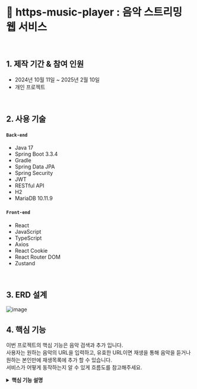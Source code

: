 # :pushpin: https-music-player : 음악 스트리밍 웹 서비스

</br>

## 1. 제작 기간 & 참여 인원
- 2024년 10월 11일 ~ 2025년 2월 10일
- 개인 프로젝트

</br>

## 2. 사용 기술
#### `Back-end`
  - Java 17
  - Spring Boot 3.3.4
  - Gradle
  - Spring Data JPA
  - Spring Security
  - JWT
  - RESTful API
  - H2
  - MariaDB 10.11.9
#### `Front-end`
  - React
  - JavaScript
  - TypeScript
  - Axios
  - React Cookie
  - React Router DOM
  - Zustand


</br>

## 3. ERD 설계

![image](https://github.com/user-attachments/assets/8cd6a3db-e5a0-41a6-b563-507eaea6d5d8)


## 4. 핵심 기능
이번 프로젝트의 핵심 기능은 음악 검색과 추가 입니다.</br>
사용자는 원하는 음악의 URL을 입력하고, 유효한 URL이면 재생을 통해 음악을 듣거나 원하는 본인만에 재생목록에 추가 할 수 있습니다.</br>
서비스가 어떻게 동작하는지 알 수 있게 흐름도를 참고해주세요.</br>


<details>
<summary><b>핵심 기능 설명</b></summary>
<div markdown="1">

### 4.1. 전체 흐름
![](https://github.com/ParkHanGyu/https-music-player/blob/master/assets/basic_flow.PNG?raw=true)

</br>


### 4.2. 사용자 요청
<details>
<summary><b>URL 정규식 체크</b></summary>
  
![](https://github.com/ParkHanGyu/https-music-player/blob/master/assets/1_videoSearch.png?raw=true)
  - React로 렌더링된 화면에서 사용자가 검색을 시도한 URL이 Youtube인지, SoundCloud인지 정규식으로 확인합니다.
  - URL이 Youtube 또는 SoundCloud인 경우 이후 Noembed을 사용해서 노래 정보를 받아와야 하기 때문에 Noembed에서 사용하는 형식에 맞게 URL을 정규화 시켜줍니다.
  - 정규화 시켜준 URL을 다른 컴포넌트에서 사용 할 수 있게 Zustand를 사용해 정규화한 URL를 set해줍니다.
  - Youtube 또는 SoundCloud 아닌 URL인 경우, 에러 메세지를 띄웁니다.

</br>
</details>


<details>
<summary><b>Noembed를 사용한 음악 정보 얻어오기</b></summary>

![](https://github.com/ParkHanGyu/https-music-player/blob/master/assets/2_setMusicInfo.png?raw=true)
  - useState를 사용해 infoData라는 상태를 관리합니다.
  - SoundCloud일 경우 제목에 포함된 불필요한 "by"(아티스트명)를 제거합니다.
  - setMusicInfo(url)을 호출하면 해당 URL의 미디어 정보를 가져와 infoData에 저장합니다.
  - 데이터를 가져올 때 noembed API를 이용하여 URL의 미디어 정보를 가져옵니다.
  - 실패하면 resetInfoData()를 호출해 기본값으로 초기화합니다.
  


</details>

<details>
<summary><b>Axios 비동기 요청</b></summary>
  
![](https://github.com/ParkHanGyu/https-music-player/blob/master/assets/3-2_API_playlistAddMusicRequest.png?raw=true)
  - Noembed를 통해 가져온 미디어 데이터를 비동기로 POST 요청해줍니다.
  - 이때 POST 요청으로 같이 보내줄 데이터는 미디어 데이터들을 담아둔 requestBody와 보안과 사용자를 구별하기 위해 accessToken을 포함해 서버로 보내줍니다.
  - 성공 시 응답 데이터 반환, 실패 시 에러 응답을 반환 해줍니다.
</details>


</br>


### 4.3. JWT Authentication Filter
<details>
<summary><b>JWT 토큰 추출</b></summary>
  
![](https://github.com/ParkHanGyu/https-music-player/blob/master/assets/4_JWT_parseBearerToken.png?raw=true)
 - 클라이언트에서 보낸 HTTP 요청 헤더에서 "Authorization" 필드가 존재하는지 확인합니다.
 - "Authorization" 필드가 존재하지 않는다면, parseBearerToken 메서드를 호출한곳에 null을 반환합니다.
 - "Authorization" 필드가 존재하는 경우, 해당 값이 "Bearer "로 시작하는지 확인합니다.
 - "Bearer "로 시작하지 않는다면 parseBearerToken 메서드를 호출한곳에 null을 반환합니다.
 - "Bearer "로 시작하는 경우, "Bearer " 이후의 문자열(토큰 값)만 추출하여 반환합니다. 
  
</details>

<details>
<summary><b>JWT 토큰 유효한 토큰인지 확인</b></summary>
  
![](https://github.com/ParkHanGyu/https-music-player/blob/master/assets/5_JWT_doFilterInternal.png?raw=true)
</details>

</br>

### 4.4. Controller
<details>
<summary><b>재생목록 생성 Controller</b></summary> 
  
![](https://github.com/ParkHanGyu/https-music-player/blob/master/assets/6-1_controller_createPlayList.png?raw=true)
</details>

</br>


### 4.5. Service
<details>
<summary><b>재생목록 생성 Service 기능 정의</b></summary> 
  
![](https://github.com/ParkHanGyu/https-music-player/blob/master/assets/7_service_interface.png?raw=true)
</details>

</br>


### 4.6. Service Implementation
<details>
<summary><b>재생목록 생성 Service 기능 구현</b></summary> 
  
![](https://github.com/ParkHanGyu/https-music-player/blob/master/assets/8_service_impl.png?raw=true)
</details>


</br>


### 4.7. Repository
<details>
<summary><b>재생목록 생성 Repository</b></summary> 
RepoSerivce에서 DB에 접근할 수 있는 로직들을 작성해주고 
실제로 DB에 접근하는 부분은 Repository에 작성해줬다. 
</br>

  
![](https://github.com/ParkHanGyu/https-music-player/blob/master/assets/9_repository_DB.png?raw=true)
</details>

</div>
</details>
